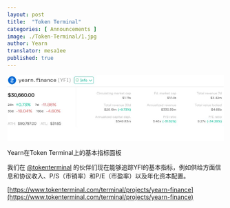 ```yaml
---
layout: post
title:  "Token Terminal"
categories: [ Announcements ]
image: ./Token-Terminal/1.jpg
author: Yearn
translator: mesa1ee
published: true
---
```


![](1.jpg)

Yearn在Token Terminal上的基本指标面板 

我们在 [@tokenterminal](https://twitter.com/tokenterminal) 的伙伴们现在能够追踪YFI的基本指标，例如供给方面信息和协议收入、P/S（市销率）和P/E（市盈率）以及年化资本配置。

[https://www.tokenterminal.com/terminal/projects/yearn-finance](https://www.tokenterminal.com/terminal/projects/yearn-finance)
